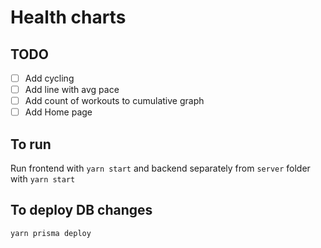# Health charts

## TODO

- [ ] Add cycling
- [ ] Add line with avg pace
- [ ] Add count of workouts to cumulative graph
- [ ] Add Home page

## To run

Run frontend with `yarn start` and backend separately from `server` folder with `yarn start`

## To deploy DB changes

`yarn prisma deploy`
